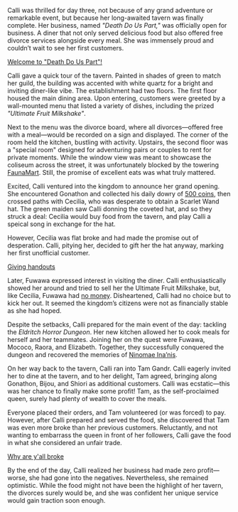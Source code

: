 Calli was thrilled for day three, not because of any grand adventure or remarkable event, but because her long-awaited tavern was finally complete. Her business, named *"Death Do Us Part,"* was officially open for business. A diner that not only served delicious food but also offered free divorce services alongside every meal. She was immensely proud and couldn’t wait to see her first customers.

[Welcome to "Death Do Us Part"!](#embed:https://www.youtube.com/live/efqkfe_5O0s?t=368)

Calli gave a quick tour of the tavern. Painted in shades of green to match her guild, the building was accented with white quartz for a bright and inviting diner-like vibe. The establishment had two floors. The first floor housed the main dining area. Upon entering, customers were greeted by a wall-mounted menu that listed a variety of dishes, including the prized *"Ultimate Fruit Milkshake"*.

Next to the menu was the divorce board, where all divorces—offered free with a meal—would be recorded on a sign and displayed. The corner of the room held the kitchen, bustling with activity. Upstairs, the second floor was a "special room" designed for adventuring pairs or couples to rent for private moments. While the window view was meant to showcase the coliseum across the street, it was unfortunately blocked by the towering [FaunaMart](https://www.youtube.com/live/efqkfe_5O0s?feature=shared\&t=753). Still, the promise of excellent eats was what truly mattered.

Excited, Calli ventured into the kingdom to announce her grand opening. She encountered Gonathon and collected his daily dowry of [500 coins](https://www.youtube.com/live/efqkfe_5O0s?feature=shared\&t=2608), then crossed paths with Cecilia, who was desperate to obtain a Scarlet Wand hat. The green maiden saw Calli donning the coveted hat, and so they struck a deal: Cecilia would buy food from the tavern, and play Calli a speical song in exchange for the hat.

However, Cecilia was flat broke and had made the promise out of desperation. Calli, pitying her, decided to gift her the hat anyway, marking her first unofficial customer.

[Giving handouts](#embed:https://www.youtube.com/live/efqkfe_5O0s?t=2917)

Later, Fuwawa expressed interest in visiting the diner. Calli enthusiastically showed her around and tried to sell her the Ultimate Fruit Milkshake, but, like Cecilia, Fuwawa had [no money](https://www.youtube.com/live/efqkfe_5O0s?feature=shared\&t=3995). Disheartened, Calli had no choice but to kick her out. It seemed the kingdom’s citizens were not as financially stable as she had hoped.

Despite the setbacks, Calli prepared for the main event of the day: tackling the *Eldritch Horror Dungeon*. Her new kitchen allowed her to cook meals for herself and her teammates. Joining her on the quest were Fuwawa, Mococo, Raora, and Elizabeth. Together, they successfully conquered the dungeon and recovered the memories of [Ninomae Ina’nis](https://www.youtube.com/live/efqkfe_5O0s?feature=shared\&t=7707).

On her way back to the tavern, Calli ran into Tam Gandr. Calli eagerly invited her to dine at the tavern, and to her delight, Tam agreed, bringing along Gonathon, Bijou, and Shiori as additional customers. Calli was ecstatic—this was her chance to finally make some profit! Tam, as the self-proclaimed queen, surely had plenty of wealth to cover the meals.

Everyone placed their orders, and Tam volunteered (or was forced) to pay. However, after Calli prepared and served the food, she discovered that Tam was even more broke than her previous customers. Reluctantly, and not wanting to embarrass the queen in front of her followers, Calli gave the food in what she considered an unfair trade.

[Why are y'all broke](#embed:https://www.youtube.com/live/efqkfe_5O0s?feature=shared\&t=10791)

By the end of the day, Calli realized her business had made zero profit—worse, she had gone into the negatives. Nevertheless, she remained optimistic. While the food might not have been the highlight of her tavern, the divorces surely would be, and she was confident her unique service would gain traction soon enough.
